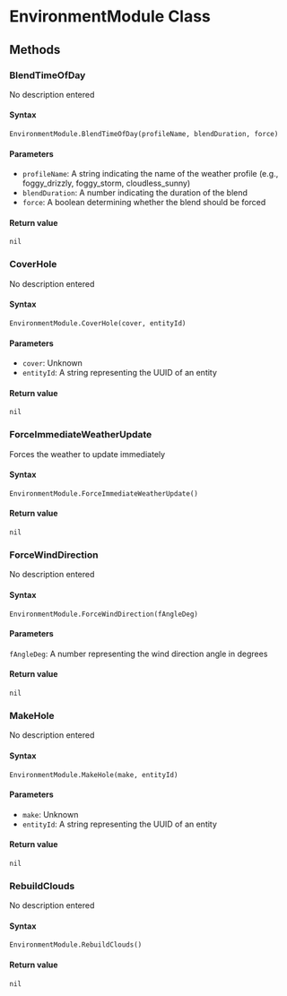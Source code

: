 <!-- TITLE: EnvironmentModule Function Reference -->

# EnvironmentModule Class
## Methods

### BlendTimeOfDay

No description entered

#### **Syntax**

`EnvironmentModule.BlendTimeOfDay(profileName, blendDuration, force)`

#### **Parameters**

* `profileName`: A string indicating the name of the weather profile (e.g., foggy_drizzly, foggy_storm, cloudless_sunny) 
* `blendDuration`: A number indicating the duration of the blend
* `force`: A boolean determining whether the blend should be forced

#### **Return value**

`nil`

### CoverHole

No description entered

#### **Syntax**

`EnvironmentModule.CoverHole(cover, entityId)`

#### **Parameters**

* `cover`: Unknown
* `entityId`: A string representing the UUID of an entity

#### **Return value**

`nil`

### ForceImmediateWeatherUpdate

Forces the weather to update immediately

#### **Syntax**

`EnvironmentModule.ForceImmediateWeatherUpdate()`

#### **Return value**

`nil`

### ForceWindDirection

No description entered

#### **Syntax**

`EnvironmentModule.ForceWindDirection(fAngleDeg)`

#### **Parameters**

`fAngleDeg`: A number representing the wind direction angle in degrees

#### **Return value**

`nil`

### MakeHole

No description entered

#### **Syntax**

`EnvironmentModule.MakeHole(make, entityId)`

#### **Parameters**

* `make`: Unknown
* `entityId`: A string representing the UUID of an entity

#### **Return value**

`nil`

### RebuildClouds

No description entered

#### **Syntax**

`EnvironmentModule.RebuildClouds()`

#### **Return value**

`nil`